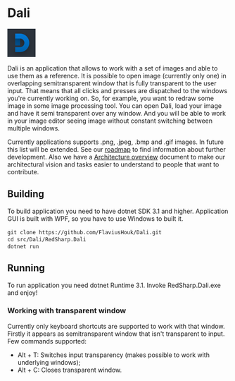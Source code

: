 # Dali

![Dali](https://raw.githubusercontent.com/FlaviusHouk/Dali/develop/src/Dali/Dali/Resources/Images/Icon.png)

Dali is an application that allows to work with a set of images and able to use them as a reference. It is possible to open image (currently only one) in overlapping semitransparent window that is fully transparent to the user input. That means that all clicks and presses are dispatched to the windows you're currently working on. So, for example, you want to redraw some image in some image processing tool. You can open Dali, load your image and have it semi transparent over any window. And you will be able to work in your image editor seeing image without constant switching between multiple windows. 

Currently applications supports .png, .jpeg, .bmp and .gif images. In future this list will be extended. See our [roadmap](https://github.com/FlaviusHouk/Dali/blob/develop/docs/Roadmap.md) to find information about further development. Also we have a [Architecture overview](https://github.com/FlaviusHouk/Dali/blob/develop/docs/Architecture.md) document to make our architectural vision and tasks easier to understand to people that want to contribute.

## Building
To build application you need to have dotnet SDK 3.1 and higher. Application GUI is built with WPF, so you have to use Windows to built it. 

```
git clone https://github.com/FlaviusHouk/Dali.git
cd src/Dali/RedSharp.Dali
dotnet run
```

## Running 
To run application you need dotnet Runtime 3.1. 
Invoke RedSharp.Dali.exe and enjoy!

### Working with transparent window
Currently only keyboard shortcuts are supported to work with that window. Firstly it appears as semitransparent window that isn't transparent to input. Few commands supported:
* Alt + T: Switches input transparency (makes possible to work with underlying windows);
* Alt + C: Closes transparent window.


